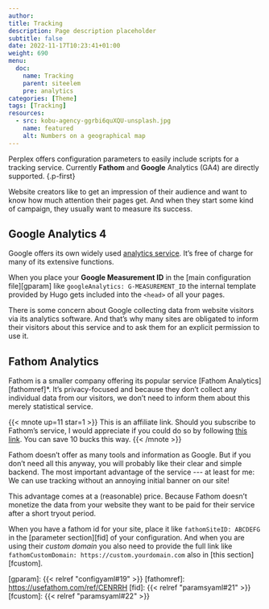 ```yaml
---
author:
title: Tracking
description: Page description placeholder
subtitle: false
date: 2022-11-17T10:23:41+01:00 
weight: 690
menu:
  doc:
    name: Tracking
    parent: siteelem
    pre: analytics
categories: [Theme]
tags: [Tracking]
resources:
  - src: kobu-agency-ggrbi6quXQU-unsplash.jpg
    name: featured
    alt: Numbers on a geographical map
---
```


Perplex offers configuration parameters to easily include scripts for a tracking service. Currently **Fathom** and **Google** Analytics (GA4) are directly supported.
{.p-first} <!--more-->

Website creators like to get an impression of their audience and want to know how much attention their pages get. And when they start some kind of campaign, they usually want to measure its success.

## Google Analytics 4

Google offers its own widely used [analytics service](https://analytics.google.com). It’s free of charge for many of its extensive functions.

When you place your **Google Measurement ID** in the [main configuration file][gparam] like `googleAnalytics: G-MEASUREMENT_ID` the internal template provided by Hugo gets included into the `<head>` of all your pages.

There is some concern about Google collecting data from website visitors via its analytics software. And that’s why many sites are obligated to inform their visitors about this service and to ask them for an explicit permission to use it.

## Fathom Analytics

Fathom is a smaller company offering its popular service [Fathom Analytics][fathomref]\*. It’s privacy-focused and because they don’t collect any individual data from our visitors, we don’t need to inform them about this merely statistical service.

{{< mnote up=11 star=1 >}}
This is an affiliate link. Should you subscribe to Fathom’s service, I would appreciate if you could do so by following [this link](https://usefathom.com/ref/CENRRH). You can save 10 bucks this way.
{{< /mnote >}}

Fathom doesn’t offer as many tools and information as Google. But if you don’t need all this anyway, you will probably like their clear and simple backend. The most important advantage of the service --- at least for me: We can use tracking without an annoying initial banner on our site!

This advantage comes at a (reasonable) price. Because Fathom doesn’t monetize the data from your website they want to be paid for their service after a short tryout period.

When you have a fathom id for your site, place it like `fathomSiteID: ABCDEFG` in the [parameter section][fid] of your configuration. And when you are using their _custom domain_ you also need to provide the full link like `fathomCustomDomain: https://custom.yourdomain.com` also in [this section][fcustom].

[gparam]: {{< relref "configyaml#19" >}}
[fathomref]: <https://usefathom.com/ref/CENRRH>
[fid]: {{< relref "paramsyaml#21" >}}
[fcustom]: {{< relref "paramsyaml#22" >}}
